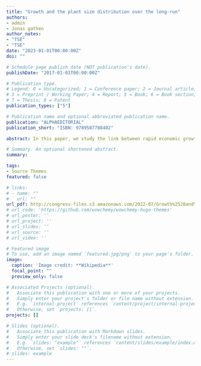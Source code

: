```yaml
---
title: "Growth and the plant size distribution over the long-run"
authors:
- admin
- Jonas gathen
author_notes:
- "TSE"
- "TSE"
date: "2023-01-01T00:00:00Z"
doi: ""

# Schedule page publish date (NOT publication's date).
publishDate: "2017-01-01T00:00:00Z"

# Publication type.
# Legend: 0 = Uncategorized; 1 = Conference paper; 2 = Journal article;
# 3 = Preprint / Working Paper; 4 = Report; 5 = Book; 6 = Book section;
# 7 = Thesis; 8 = Patent
publication_types: ["5"]

# Publication name and optional abbreviated publication name.
publication: "ALPHAEDITORIAL"
publication_short: "ISBN: 9789587788402"

abstract: In this paper, we study the link between rapid economic growth and changes in the plant size distribution. We draw on 40 years of panel data on Indonesian manufacturing plants to show that as output grew by a factor of twenty-five, the average plant size doubled and very large plants strongly increased their shares of output and employment. To link these facts, we use a statistical accounting exercise to decompose output growth into aggregate productivity growth, input growth and selection and reallocation effects

# Summary. An optional shortened abstract.
summary: 

tags:
- Source Themes
featured: false

# links: 
# - name: ""
#   url: ""
url_pdf: http://congress-files.s3.amazonaws.com/2022-07/Growth%2520and%2520the%2520plant%2520size%2520distribution%2520over%2520the%2520long-run.pdf
# url_code: 'https://github.com/wowchemy/wowchemy-hugo-themes'
# url_poster: ''
# url_project: ''
# url_slides: ''
# url_source: ''
# url_video: ''

# Featured image
# To use, add an image named `featured.jpg/png` to your page's folder. 
image:
  caption: 'Image credit: **Wikipedia**'
  focal_point: ""
  preview_only: false

# Associated Projects (optional).
#   Associate this publication with one or more of your projects.
#   Simply enter your project's folder or file name without extension.
#   E.g. `internal-project` references `content/project/internal-project/index.md`.
#   Otherwise, set `projects: []`.
projects: []

# Slides (optional).
#   Associate this publication with Markdown slides.
#   Simply enter your slide deck's filename without extension.
#   E.g. `slides: "example"` references `content/slides/example/index.md`.
#   Otherwise, set `slides: ""`.
# slides: example
---
```




